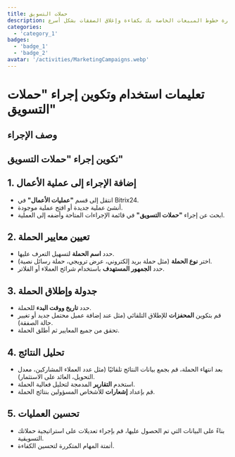 ```yaml
---
title: حملات التسويق
description: إدارة خطوط المبيعات الخاصة بك بكفاءة وإغلاق الصفقات بشكل أسرع.
categories: 
  - 'category_1'
badges: 
  - 'badge_1'
  - 'badge_2'
avatar: '/activities/MarketingCampaigns.webp'
---
```

# تعليمات استخدام وتكوين إجراء "حملات التسويق"

## وصف الإجراء

## **تكوين إجراء "حملات التسويق"**

## 1. إضافة الإجراء إلى عملية الأعمال
- انتقل إلى قسم **"عمليات الأعمال"** في Bitrix24.
- أنشئ عملية جديدة أو افتح عملية موجودة.
- ابحث عن إجراء **"حملات التسويق"** في قائمة الإجراءات المتاحة وأضفه إلى العملية.

## 2. تعيين معايير الحملة
- حدد **اسم الحملة** لتسهيل التعرف عليها.
- اختر **نوع الحملة** (مثل حملة بريد إلكتروني، عرض ترويجي، حملة رسائل نصية).
- حدد **الجمهور المستهدف** باستخدام شرائح العملاء أو الفلاتر.

## 3. جدولة وإطلاق الحملة
- حدد **تاريخ ووقت البدء** للحملة.
- قم بتكوين **المحفزات** للإطلاق التلقائي (مثل عند إضافة عميل محتمل جديد أو تغيير حالة الصفقة).
- تحقق من جميع المعايير ثم أطلق الحملة.

## 4. تحليل النتائج
- بعد انتهاء الحملة، قم بجمع بيانات النتائج تلقائيًا (مثل عدد العملاء المشاركين، معدل التحويل، العائد على الاستثمار).
- استخدم **التقارير** المدمجة لتحليل فعالية الحملة.
- قم بإعداد **إشعارات** للأشخاص المسؤولين بنتائج الحملة.

## 5. تحسين العمليات
- بناءً على البيانات التي تم الحصول عليها، قم بإجراء تعديلات على استراتيجية حملاتك التسويقية.
- أتمتة المهام المتكررة لتحسين الكفاءة.